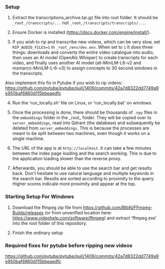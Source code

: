 ### Setup

1. Extract the transcriptions_archive.tar.gz file into root folder. It should be `_root_/transcripts/...` not `_root_/transcripts/transcripts/...`.

2. Ensure Docker is installed (https://docs.docker.com/engine/install/).

3. If you wish to rip and transcribe new videos, which can be very slow, set `RIP_AUDIO_FILES=1` in `_root_/env/dev.env`. When set to `1` It does three things: downloads and converts the entire video catalogue into audio, then uses an AI model (OpenAIs Whisper) to create transcripts for each video, and finally uses another AI model (all-MiniLM-L6-v2 and msmarco-MiniLM-L-6-v3) to assign concepts to 30 second windows in the transcripts.

Also implement this fix in Pytube if you wish to rip videos: https://github.com/pytube/pytube/pull/1409/commits/42a7d8322dd7749a9e950baf6860d115bbeaedfc

4. Run the 'run_locally.sh' file on Linux, or 'run_locally.bat' on windows.

5. Once the processing is done, there should be thousands of `.npy` files in the `embeddings` folder in the \_root\_ folder. They will be copied over to `server_embeddings`, read into Qdrant (the database) and subsequently be deleted from `server_embeddings`. This is because the processes are meant to be split between two machines, even though it works on a single machine.

6. The URL of the app is at `http://localhost`. It can take a few minutes between the index page loading and the search working. This is due to the application loading slower than the reverse proxy.

7. Afterwards, you should be able to use the search bar and get results back. Don't hesitate to use natural language and multiple keywords in the search bar. Results are sorted according to proximity to the query. Higher scores indicate more proximity and appear at the top.

### Starting Setup For Windows

1. Download the ffmpeg zip file from https://github.com/BtbN/FFmpeg-Builds/releases (or from unverified location here: https://www.videohelp.com/software/ffmpeg) and extract 'ffmpeg.exe' into the root folder of this repository.

2. Finish the ordinary setup

### Required fixes for pytube before ripping new videos
https://github.com/pytube/pytube/pull/1409/commits/42a7d8322dd7749a9e950baf6860d115bbeaedfc
